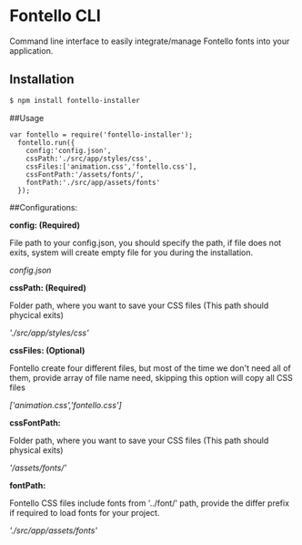 # Fontello CLI

Command line interface to easily integrate/manage Fontello fonts into your application.


## Installation
```sh
$ npm install fontello-installer
```

##Usage

```
var fontello = require('fontello-installer');
  fontello.run({
    config:'config.json',
    cssPath:'./src/app/styles/css',
    cssFiles:['animation.css','fontello.css'],
    cssFontPath:'/assets/fonts/',
    fontPath:'./src/app/assets/fonts'
  });
```  

##Configurations:

 

**config: (Required)**

File path to your config.json, you should specify the path, if file does not exits, system will create empty file for you during the installation.

*config.json*
 
**cssPath: (Required)**

Folder path, where you want to save your CSS files (This path should phycical exits)

*'./src/app/styles/css'*

 
**cssFiles: (Optional)**

Fontello create four different files, but most of the time we don't need all of them, provide array of file name need, skipping this option will copy all CSS files

*['animation.css','fontello.css']*


**cssFontPath:**

Folder path, where you want to save your CSS files (This path should physical exits)

*'/assets/fonts/'*


**fontPath:**

Fontello CSS files include fonts from '../font/' path, provide the differ prefix if required to load fonts for your project.

*'./src/app/assets/fonts'*

